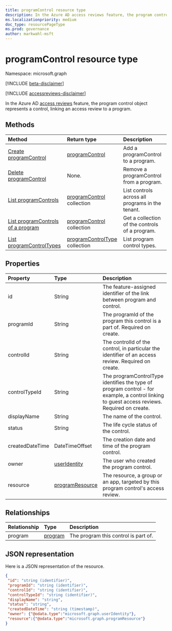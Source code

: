 ```yaml
---
title: programControl resource type
description: In the Azure AD access reviews feature, the program control object represents a control, linking an access review to a program.
ms.localizationpriority: medium
doc_type: resourcePageType
ms.prod: governance
author: markwahl-msft
---
```


# programControl resource type

Namespace: microsoft.graph

[!INCLUDE [beta-disclaimer](../../includes/beta-disclaimer.md)]

[!INCLUDE [accessreviews-disclaimer](../../includes/accessreviews-disclaimer.md)]

In the Azure AD [access reviews](accessreviews-root.md) feature, the program control object represents a control, linking an access review to a program.

## Methods

| Method                                                              | Return type                                            | Description                                      |
| :------------------------------------------------------------------ | :----------------------------------------------------- | :----------------------------------------------- |
| [Create programControl](../api/programcontrol-create.md)            | [programControl](programcontrol.md)                    | Add a programControl to a program.               |
| [Delete programControl](../api/programcontrol-delete.md)            | None.                                                  | Remove a programControl from a program.          |
| [List programControls](../api/programcontrol-list.md)               | [programControl](programcontrol.md) collection         | List controls across all programs in the tenant. |
| [List programControls of a program](../api/program-listcontrols.md) | [programControl](programcontrol.md) collection         | Get a collection of the controls of a program.   |
| [List programControlTypes](../api/programcontroltype-list.md)       | [programControlType](programcontroltype.md) collection | List program control types.                      |

## Properties

| Property        | Type                                  | Description                                                                                                                                 |
| :-------------- | :------------------------------------ | :------------------------------------------------------------------------------------------------------------------------------------------ |
| id              | String                                | The feature-assigned identifier of the link between program and control.                                                                    |
| programId       | String                                | The programId of the program this control is a part of. Required on create.                                                                 |
| controlId       | String                                | The controlId of the control, in particular the identifier of an access review. Required on create.                                         |
| controlTypeId   | String                                | The programControlType identifies the type of program control - for example, a control linking to guest access reviews. Required on create. |
| displayName     | String                                | The name of the control.                                                                                                                    |
| status          | String                                | The life cycle status of the control.                                                                                                       |
| createdDateTime | DateTimeOffset                        | The creation date and time of the program control.                                                                                          |
| owner           | [userIdentity](useridentity.md)       | The user who created the program control.                                                                                                   |
| resource        | [programResource](programresource.md) | The resource, a group or an app, targeted by this program control's access review.                                                          |

## Relationships

| Relationship | Type                  | Description                          |
| :----------- | :-------------------- | :----------------------------------- |
| program      | [program](program.md) | The program this control is part of. |

## JSON representation

Here is a JSON representation of the resource.

<!-- {
  "blockType": "resource",
  "optionalProperties": [

  ],
  "keyProperty": "id",
  "@odata.type": "microsoft.graph.programControl"
}-->

```json
{
 "id": "string (identifier)",
 "programId": "string (identifier)",
 "controlId": "string (identifier)",
 "controlTypeId": "string (identifier)",
 "displayName": "string",
 "status": "string",
 "createdDateTime": "string (timestamp)",
 "owner": {"@odata.type":"microsoft.graph.userIdentity"},
 "resource":{"@odata.type":"microsoft.graph.programResource"}
}
```

<!--
{
  "type": "#page.annotation",
  "description": "programControl resource",
  "keywords": "",
  "section": "documentation",
  "tocPath": "",
  "suppressions": []
}
-->

